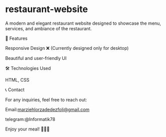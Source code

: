 # restaurant-website
A modern and elegant restaurant website designed to showcase the menu, services, and ambiance of the restaurant.

🚀 Features

Responsive Design ❌ (Currently designed only for desktop)

Beautiful and user-friendly UI

🛠 Technologies Used

HTML, CSS

📞 Contact

For any inquiries, feel free to reach out:



Email:marziehlorzadedezfoli@gmail.com



telegram:@Informatik78

Enjoy your meal! 🍕🍔🍣

